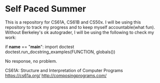 # Self Paced Summer

This is a repository for CS61A, CS61B and CS50x. I will be using this repository to track my progress and to keep myself accountable(what fun). Without Berkeley's ok autograder, I will be using the following to check my work:

if **name** == "**main**":
import doctest
doctest.run_docstring_examples(FUNCTION, globals())

No response, no problem.

CS61A: Structure and Interpretation of Computer Programs
https://cs61a.org/
http://composingprograms.com/
